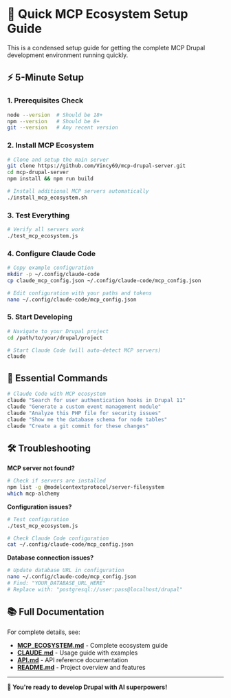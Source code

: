 # 🚀 Quick MCP Ecosystem Setup Guide

This is a condensed setup guide for getting the complete MCP Drupal development environment running quickly.

## ⚡ 5-Minute Setup

### 1. Prerequisites Check
```bash
node --version  # Should be 18+
npm --version   # Should be 8+
git --version   # Any recent version
```

### 2. Install MCP Ecosystem
```bash
# Clone and setup the main server
git clone https://github.com/Vincy69/mcp-drupal-server.git
cd mcp-drupal-server
npm install && npm run build

# Install additional MCP servers automatically
./install_mcp_ecosystem.sh
```

### 3. Test Everything
```bash
# Verify all servers work
./test_mcp_ecosystem.js
```

### 4. Configure Claude Code
```bash
# Copy example configuration
mkdir -p ~/.config/claude-code
cp claude_mcp_config.json ~/.config/claude-code/mcp_config.json

# Edit configuration with your paths and tokens
nano ~/.config/claude-code/mcp_config.json
```

### 5. Start Developing
```bash
# Navigate to your Drupal project
cd /path/to/your/drupal/project

# Start Claude Code (will auto-detect MCP servers)
claude
```

## 🎯 Essential Commands

```bash
# Claude Code with MCP ecosystem
claude "Search for user authentication hooks in Drupal 11"
claude "Generate a custom event management module"
claude "Analyze this PHP file for security issues"
claude "Show me the database schema for node tables"
claude "Create a git commit for these changes"
```

## 🛠️ Troubleshooting

**MCP server not found?**
```bash
# Check if servers are installed
npm list -g @modelcontextprotocol/server-filesystem
which mcp-alchemy
```

**Configuration issues?**
```bash
# Test configuration
./test_mcp_ecosystem.js

# Check Claude Code configuration
cat ~/.config/claude-code/mcp_config.json
```

**Database connection issues?**
```bash
# Update database URL in configuration
nano ~/.config/claude-code/mcp_config.json
# Find: "YOUR_DATABASE_URL_HERE"
# Replace with: "postgresql://user:pass@localhost/drupal"
```

## 📚 Full Documentation

For complete details, see:
- **[MCP_ECOSYSTEM.md](MCP_ECOSYSTEM.md)** - Complete ecosystem guide
- **[CLAUDE.md](CLAUDE.md)** - Usage guide with examples
- **[API.md](API.md)** - API reference documentation
- **[README.md](README.md)** - Project overview and features

---

**🎉 You're ready to develop Drupal with AI superpowers!**